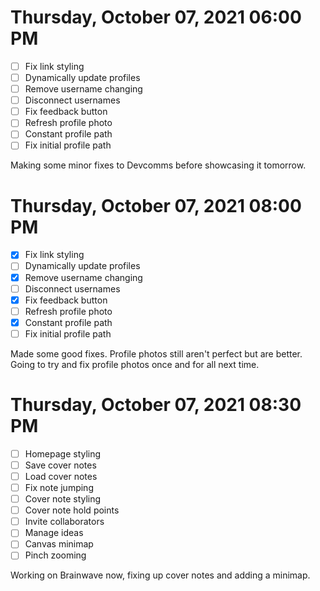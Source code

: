 # Thursday, October 07, 2021 06:00 PM
- [ ] Fix link styling
- [ ] Dynamically update profiles
- [ ] Remove username changing
- [ ] Disconnect usernames
- [ ] Fix feedback button
- [ ] Refresh profile photo
- [ ] Constant profile path
- [ ] Fix initial profile path

Making some minor fixes to Devcomms before showcasing it tomorrow.

# Thursday, October 07, 2021 08:00 PM
- [X] Fix link styling
- [ ] Dynamically update profiles
- [X] Remove username changing
- [ ] Disconnect usernames
- [X] Fix feedback button
- [ ] Refresh profile photo
- [X] Constant profile path
- [ ] Fix initial profile path

Made some good fixes. Profile photos still aren't perfect but are better.
Going to try and fix profile photos once and for all next time.

# Thursday, October 07, 2021 08:30 PM
- [ ] Homepage styling
- [ ] Save cover notes
- [ ] Load cover notes
- [ ] Fix note jumping
- [ ] Cover note styling
- [ ] Cover note hold points
- [ ] Invite collaborators
- [ ] Manage ideas
- [ ] Canvas minimap
- [ ] Pinch zooming

Working on Brainwave now, fixing up cover notes and adding a minimap.
